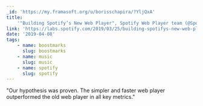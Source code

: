 ```yaml
---
_id: 'https://my.framasoft.org/u/borisschapira/?YljQxA'
title:
    '"Building Spotify’s New Web Player", Spotify Web Player team (@SpotifyEng)'
link: 'https://labs.spotify.com/2019/03/25/building-spotifys-new-web-player/'
date: '2019-04-08'
tags:
    - name: boostmarks
      slug: boostmarks
    - name: music
      slug: music
    - name: spotify
      slug: spotify
---
```


<div class="markdown"><p>&quot;Our hypothesis was proven. The simpler and faster web player outperformed the old web player in all key metrics.&quot;
</p></div>

